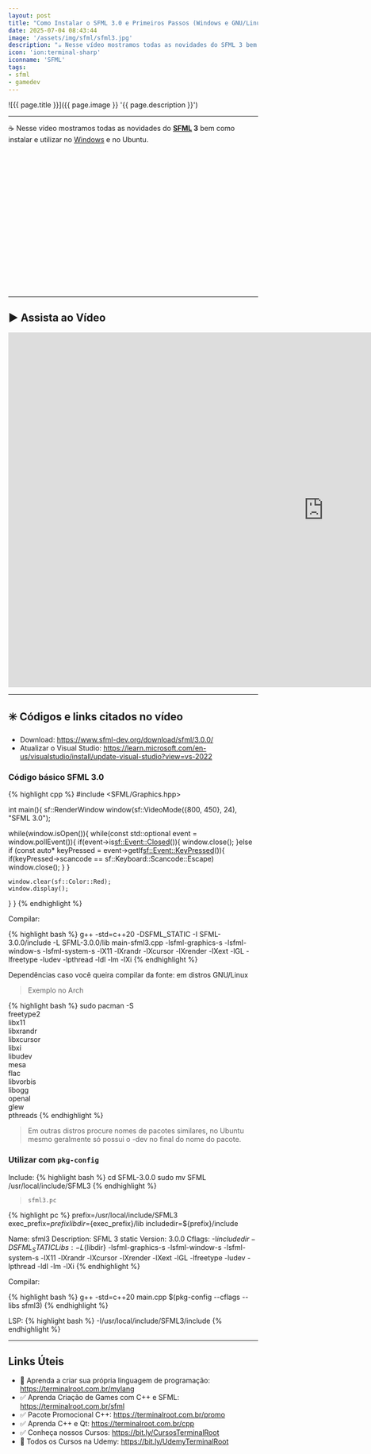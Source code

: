```yaml
---
layout: post
title: "Como Instalar o SFML 3.0 e Primeiros Passos (Windows e GNU/Linux)"
date: 2025-07-04 08:43:44
image: '/assets/img/sfml/sfml3.jpg'
description: "☕ Nesse vídeo mostramos todas as novidades do SFML 3 bem como instalar e utilizar no Windows e no Ubuntu."
icon: 'ion:terminal-sharp'
iconname: 'SFML'
tags:
- sfml
- gamedev
---
```


![{{ page.title }}]({{ page.image }} '{{ page.description }}')

---

☕ Nesse vídeo mostramos todas as novidades do **[SFML](https://terminalroot.com.br/sfml) 3** bem como instalar e utilizar no [Windows](https://terminalroot.com.br/tags#windows) e no Ubuntu.


<!-- SQUARE - GAMES ROOT -->
<script async src="//pagead2.googlesyndication.com/pagead/js/adsbygoogle.js"></script>
<ins class="adsbygoogle"
style="display:inline-block;width:336px;height:280px"
data-ad-client="ca-pub-2838251107855362"
data-ad-slot="5351066970"></ins>
<script>
(adsbygoogle = window.adsbygoogle || []).push({});
</script>

---

## ▶️ Assista ao Vídeo

<iframe width="1271" height="715" src="https://www.youtube.com/embed/UTbMIE5Qrlg" title="Como Instalar o SFML 3.0 e Primeiros Passos (Windows e GNU/Linux)" frameborder="0" allow="accelerometer; autoplay; clipboard-write; encrypted-media; gyroscope; picture-in-picture; web-share" referrerpolicy="strict-origin-when-cross-origin" allowfullscreen></iframe>

---

## ✳️ Códigos e links citados no vídeo

+ Download: <https://www.sfml-dev.org/download/sfml/3.0.0/>
+ Atualizar o Visual Studio: <https://learn.microsoft.com/en-us/visualstudio/install/update-visual-studio?view=vs-2022>

### Código básico SFML 3.0

{% highlight cpp %}
#include <SFML/Graphics.hpp>

int main(){
  sf::RenderWindow window(sf::VideoMode({800, 450}, 24), "SFML 3.0");

  while(window.isOpen()){
    while(const std::optional event = window.pollEvent()){
      if(event->is<sf::Event::Closed>()){
        window.close();
      }else if (const auto* keyPressed = event->getIf<sf::Event::KeyPressed>()){
        if(keyPressed->scancode == sf::Keyboard::Scancode::Escape)
          window.close();
      }
    }

    window.clear(sf::Color::Red);
    window.display();
  }
}
{% endhighlight %}

Compilar:

{% highlight bash %}
g++ -std=c++20 -DSFML_STATIC -I SFML-3.0.0/include -L SFML-3.0.0/lib main-sfml3.cpp -lsfml-graphics-s -lsfml-window-s -lsfml-system-s -lX11 -lXrandr -lXcursor -lXrender -lXext -lGL -lfreetype -ludev -lpthread -ldl -lm -lXi
{% endhighlight %}


Dependências caso você queira compilar da fonte: em distros GNU/Linux
> Exemplo no Arch

{% highlight bash %}
sudo pacman -S \
  freetype2 \
  libx11 \
  libxrandr \
  libxcursor \
  libxi \
  libudev \
  mesa \
  flac \
  libvorbis \
  libogg \
  openal \
  glew \
  pthreads
{% endhighlight %}
> Em outras distros procure nomes de pacotes similares, no Ubuntu mesmo geralmente só possui o -dev no final do nome do pacote.

### Utilizar com `pkg-config`

Include:
{% highlight bash %}
cd SFML-3.0.0
sudo mv SFML /usr/local/include/SFML3
{% endhighlight %}

> `sfml3.pc`

{% highlight pc %}
prefix=/usr/local/include/SFML3
exec_prefix=${prefix}
libdir=${exec_prefix}/lib
includedir=${prefix}/include

Name: sfml3
Description: SFML 3 static
Version: 3.0.0
Cflags: -I${includedir} -DSFML_STATIC
Libs: -L${libdir} -lsfml-graphics-s -lsfml-window-s -lsfml-system-s -lX11 -lXrandr -lXcursor -lXrender -lXext -lGL -lfreetype -ludev -lpthread -ldl -lm -lXi
{% endhighlight %}

Compilar:

{% highlight bash %}
g++ -std=c++20 main.cpp $(pkg-config --cflags --libs sfml3)
{% endhighlight %}

LSP:
{% highlight bash %}
-I/usr/local/include/SFML3/include
{% endhighlight %}

---

## Links Úteis
+ 👑 Aprenda a criar sua própria linguagem de programação: <https://terminalroot.com.br/mylang>
+ ✅ Aprenda Criação de Games com C++ e SFML: <https://terminalroot.com.br/sfml>
+ ✅ Pacote Promocional C++: <https://terminalroot.com.br/promo>
+ ✅ Aprenda C++ e Qt: <https://terminalroot.com.br/cpp>
+ ✅ Conheça nossos Cursos: <https://bit.ly/CursosTerminalRoot>
+ 🎁 Todos os Cursos na Udemy: <https://bit.ly/UdemyTerminalRoot>


